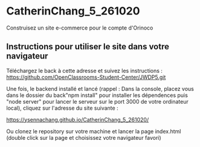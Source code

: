 # CatherinChang_5_261020
Construisez un site e-commerce pour le compte d'Orinoco

## Instructions pour utiliser le site dans votre navigateur
Téléchargez le back à cette adresse et suivez les instructions :
https://github.com/OpenClassrooms-Student-Center/JWDP5.git

Une fois, le backend installé et lancé (rappel : Dans la console, placez vous dans le dossier du back"npm install" pour installer les dépendences puis "node server" pour lancer le serveur sur le port 3000 de votre ordinateur local), cliquez sur l'adresse du site suivante :

https://ysennachang.github.io/CatherinChang_5_261020/

Ou clonez le repository sur votre machine et lancer la page index.html (double click sur la page et choisissez votre navigateur favori)

